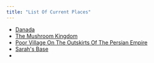 ```yaml
---
title: "List Of Current Places"
---
```

- [Danada](BNB-Survival/Current%20Places/Danada/Danada.md)
- [The Mushroom Kingdom](BNB-Survival/Current%20Places/Mushroom%20Kingdom/The%20Mushroom%20Kingdom.md)
- [Poor Village On The Outskirts Of The Persian Empire](BNB-Survival/Current%20Places/Persian%20Empire/Poor%20Village%20On%20The%20Outskirts%20Of%20The%20Persian%20Empire.md)
- [Sarah's Base](BNB-Survival/Current%20Places/Sarah's%20Base/Sarah's%20Base.md)
- 